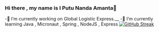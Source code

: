 ### Hi there , my name is I Putu Nanda Amanta👋
-🔭 I’m currently working on Global Logistic Express.__
-🌱 I’m currently learning Java , Micronaut , Spring , NodeJS , Express
[![GitHub Streak](https://github-readme-streak-stats.herokuapp.com?user=NandaAmanta&theme=highcontrast&date_format=M%20j%5B%2C%20Y%5D)](https://git.io/streak-stats)

<!--
**NandaAmanta/NandaAmanta** is a ✨ _special_ ✨ repository because its `README.md` (this file) appears on your GitHub profile.

Here are some ideas to get you started:

- 🔭 I’m currently working on ...
- 🌱 I’m currently learning ...
- 👯 I’m looking to collaborate on ...
- 🤔 I’m looking for help with ...
- 💬 Ask me about ...
- 📫 How to reach me: ...
- 😄 Pronouns: ...
- ⚡ Fun fact: ...
-->
